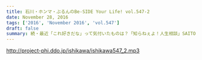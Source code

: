```yaml
---
title: 石川・ホンマ・ぶるんのBe-SIDE Your Life! vol.547-2
date: November 28, 2016
tags: ['2016', 'November 2016', 'vol.547']
draft: false
summary: 続・最近「これ好きだな」って気付いたものは？「知らねぇよ！人生相談」SAITO
---
```


http://project-phi.ddo.jp/ishikawa/ishikawa547_2.mp3